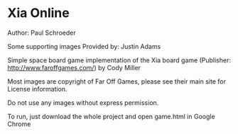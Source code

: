 # Xia Online
Author: Paul Schroeder

Some supporting images Provided by: Justin Adams

Simple space board game implementation of the Xia board game (Publisher: http://www.faroffgames.com/) by Cody Miller

Most images are copyright of Far Off Games, please see their main site for License information.

Do not use any images without express permission.

To run, just download the whole project and open game.html in Google Chrome
